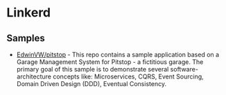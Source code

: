 # Linkerd

## Samples
- [EdwinVW/pitstop](https://github.com/EdwinVW/pitstop/tree/master/src/k8s) - This repo contains a sample application based on a Garage Management System for Pitstop - a fictitious garage. The primary goal of this sample is to demonstrate several software-architecture concepts like: Microservices, CQRS, Event Sourcing, Domain Driven Design (DDD), Eventual Consistency.